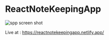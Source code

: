 # ReactNoteKeepingApp

![spp screen shot](https://i.ibb.co/KKMCmBZ/Untitled.png)

Live at : https://reactnotekeepingapp.netlify.app/
